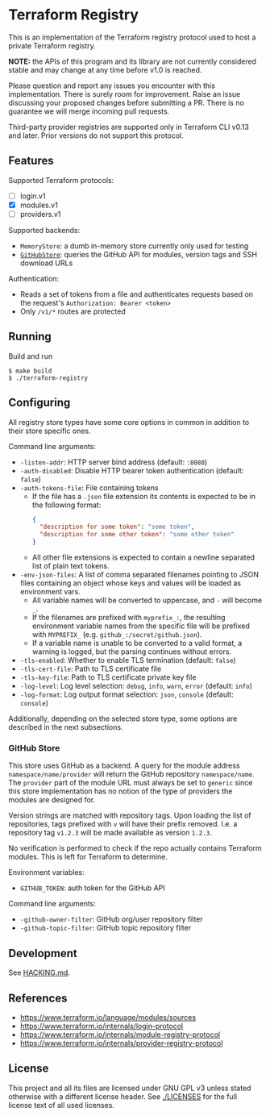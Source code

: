 <!--
SPDX-FileCopyrightText: 2022 NRK

SPDX-License-Identifier: GPL-3.0-only
-->

# Terraform Registry

This is an implementation of the Terraform registry protocol used to host a
private Terraform registry.

**NOTE:** the APIs of this program and its library are not currently considered
stable and may change at any time before v1.0 is reached.

Please question and report any issues you encounter with this implementation.
There is surely room for improvement. Raise an issue discussing your proposed
changes before submitting a PR. There is no guarantee we will merge incoming
pull requests.

Third-party provider registries are supported only in Terraform CLI v0.13 and
later. Prior versions do not support this protocol.

## Features

Supported Terraform protocols:
- [ ] login.v1
- [x] modules.v1
- [ ] providers.v1

Supported backends:
- `MemoryStore`: a dumb in-memory store currently only used for testing
- [`GitHubStore`](#github-store): queries the GitHub API for modules, version tags and SSH download URLs

Authentication:
- Reads a set of tokens from a file and authenticates requests based on the
  request's `Authorization: Bearer <token>`
- Only `/v1/*` routes are protected

## Running

Build and run

```
$ make build
$ ./terraform-registry
```

## Configuring

All registry store types have some core options in common in addition to their
store specific ones.

Command line arguments:
- `-listen-addr`: HTTP server bind address (default: `:8080`)
- `-auth-disabled`: Disable HTTP bearer token authentication (default: `false`)
- `-auth-tokens-file`: File containing tokens
  - If the file has a `.json` file extension its contents is expected to be in
    the following format:
    ```json
    {
      "description for some token": "some token",
      "description for some other token": "some other token"
    }
    ```
  - All other file extensions is expected to contain a newline separated list of
    plain text tokens.
- `-env-json-files`: A list of comma separated filenames pointing to JSON files
  containing an object whose keys and values will be loaded as environment vars.
  - All variable names will be converted to uppercase, and `-` will become `_`.
  - If the filenames are prefixed with `myprefix_:`, the resulting environment
    variable names from the specific file will be prefixed with `MYPREFIX_`
    (e.g. `github_:/secret/github.json`).
  - If a variable name is unable to be converted to a valid format, a warning is
    logged, but the parsing continues without errors.
- `-tls-enabled`: Whether to enable TLS termination (default: `false`)
- `-tls-cert-file`: Path to TLS certificate file
- `-tls-key-file`: Path to TLS certificate private key file
- `-log-level`: Log level selection: `debug`, `info`, `warn`, `error` (default: `info`)
- `-log-format`: Log output format selection: `json`, `console` (default: `console`)

Additionally, depending on the selected store type, some options are described
in the next subsections.

### GitHub Store

This store uses GitHub as a backend. A query for the module address
`namespace/name/provider` will return the GitHub repository `namespace/name`.
The `provider` part of the module URL must always be set to `generic` since
this store implementation has no notion of the type of providers the modules
are designed for.

Version strings are matched with repository tags. Upon loading the list of
repositories, tags prefixed with `v` will have their prefix removed.
I.e. a repository tag `v1.2.3` will be made available as version `1.2.3`.

No verification is performed to check if the repo actually contains Terraform
modules. This is left for Terraform to determine.

Environment variables:
- `GITHUB_TOKEN`: auth token for the GitHub API

Command line arguments:
- `-github-owner-filter`: GitHub org/user repository filter
- `-github-topic-filter`: GitHub topic repository filter

## Development

See [HACKING.md](./HACKING.md).

## References

- <https://www.terraform.io/language/modules/sources>
- <https://www.terraform.io/internals/login-protocol>
- <https://www.terraform.io/internals/module-registry-protocol>
- <https://www.terraform.io/internals/provider-registry-protocol>

## License

This project and all its files are licensed under GNU GPL v3 unless stated
otherwise with a different license header. See [./LICENSES](./LICENSES) for
the full license text of all used licenses.
